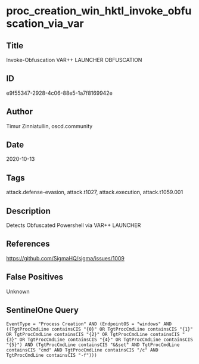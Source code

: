 # proc_creation_win_hktl_invoke_obfuscation_via_var

## Title
Invoke-Obfuscation VAR++ LAUNCHER OBFUSCATION

## ID
e9f55347-2928-4c06-88e5-1a7f8169942e

## Author
Timur Zinniatullin, oscd.community

## Date
2020-10-13

## Tags
attack.defense-evasion, attack.t1027, attack.execution, attack.t1059.001

## Description
Detects Obfuscated Powershell via VAR++ LAUNCHER

## References
https://github.com/SigmaHQ/sigma/issues/1009

## False Positives
Unknown

## SentinelOne Query
```
EventType = "Process Creation" AND (EndpointOS = "windows" AND ((TgtProcCmdLine containsCIS "{0}" OR TgtProcCmdLine containsCIS "{1}" OR TgtProcCmdLine containsCIS "{2}" OR TgtProcCmdLine containsCIS "{3}" OR TgtProcCmdLine containsCIS "{4}" OR TgtProcCmdLine containsCIS "{5}") AND (TgtProcCmdLine containsCIS "&&set" AND TgtProcCmdLine containsCIS "cmd" AND TgtProcCmdLine containsCIS "/c" AND TgtProcCmdLine containsCIS "-f")))

```